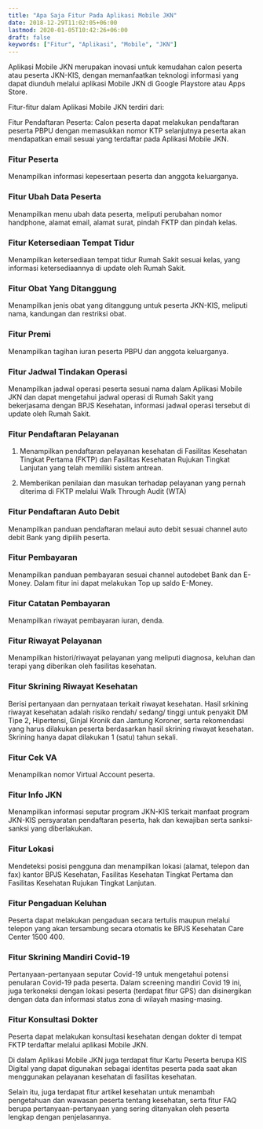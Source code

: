 ```yaml
---
title: "Apa Saja Fitur Pada Aplikasi Mobile JKN"
date: 2018-12-29T11:02:05+06:00
lastmod: 2020-01-05T10:42:26+06:00
draft: false
keywords: ["Fitur", "Aplikasi", "Mobile", "JKN"]
---
```


Aplikasi Mobile JKN merupakan inovasi untuk kemudahan calon peserta atau peserta JKN-KIS, dengan memanfaatkan teknologi informasi yang dapat diunduh melalui aplikasi Mobile JKN di Google Playstore atau Apps Store.

Fitur-fitur dalam Aplikasi Mobile JKN terdiri dari:

Fitur Pendaftaran Peserta: Calon peserta dapat melakukan pendaftaran peserta PBPU dengan memasukkan nomor KTP selanjutnya peserta akan mendapatkan email sesuai yang terdaftar pada Aplikasi Mobile JKN.

### Fitur Peserta

Menampilkan informasi kepesertaan peserta dan anggota keluarganya.

### Fitur Ubah Data Peserta

Menampilkan menu ubah data peserta, meliputi perubahan nomor handphone, alamat email, alamat surat, pindah FKTP dan pindah kelas.

### Fitur Ketersediaan Tempat Tidur

Menampilkan ketersediaan tempat tidur Rumah Sakit sesuai kelas, yang informasi ketersediaannya di update oleh Rumah Sakit.

### Fitur Obat Yang Ditanggung

Menampilkan jenis obat yang ditanggung untuk peserta JKN-KIS, meliputi nama, kandungan dan restriksi obat.

### Fitur Premi

Menampilkan tagihan iuran peserta PBPU dan anggota keluarganya.

### Fitur Jadwal Tindakan Operasi

Menampilkan jadwal operasi peserta sesuai nama dalam Aplikasi Mobile JKN dan dapat mengetahui jadwal operasi di Rumah Sakit yang bekerjasama dengan BPJS Kesehatan, informasi jadwal operasi tersebut di update oleh Rumah Sakit.

### Fitur Pendaftaran Pelayanan

1. Menampilkan pendaftaran pelayanan kesehatan di Fasilitas Kesehatan Tingkat Pertama (FKTP) dan Fasilitas Kesehatan Rujukan Tingkat Lanjutan yang telah memiliki sistem antrean.

2. Memberikan penilaian dan masukan terhadap pelayanan yang pernah diterima di FKTP melalui Walk Through Audit (WTA)

### Fitur Pendaftaran Auto Debit

Menampilkan panduan pendaftaran melaui auto debit sesuai channel auto debit Bank yang dipilih peserta.

### Fitur Pembayaran

Menampilkan panduan pembayaran sesuai channel autodebet Bank dan E-Money. Dalam fitur ini dapat melakukan Top up saldo E-Money.

### Fitur Catatan Pembayaran

Menampilkan riwayat pembayaran iuran, denda.

### Fitur Riwayat Pelayanan

Menampilkan histori/riwayat pelayanan yang meliputi diagnosa, keluhan dan terapi yang diberikan oleh fasilitas kesehatan.

### Fitur Skrining Riwayat Kesehatan 

Berisi pertanyaan dan pernyataan terkait riwayat kesehatan. Hasil srkining riwayat kesehatan adalah risiko rendah/ sedang/ tinggi untuk penyakit DM Tipe 2, Hipertensi, Ginjal Kronik dan Jantung Koroner, serta rekomendasi yang harus dilakukan peserta berdasarkan hasil skrining riwayat kesehatan. Skrining hanya dapat dilakukan 1 (satu) tahun sekali.

### Fitur Cek VA

Menampilkan nomor Virtual Account peserta.

### Fitur Info JKN

Menampilkan informasi seputar program JKN-KIS terkait manfaat program JKN-KIS persyaratan pendaftaran peserta, hak dan kewajiban serta sanksi- sanksi yang diberlakukan.

### Fitur Lokasi

Mendeteksi posisi pengguna dan menampilkan lokasi (alamat, telepon dan fax) kantor BPJS Kesehatan, Fasilitas Kesehatan Tingkat Pertama dan Fasilitas Kesehatan Rujukan Tingkat Lanjutan.

### Fitur Pengaduan Keluhan

Peserta dapat melakukan pengaduan secara tertulis maupun melalui telepon yang akan tersambung secara otomatis ke BPJS Kesehatan Care Center 1500 400.

### Fitur Skrining Mandiri Covid-19

Pertanyaan-pertanyaan seputar Covid-19 untuk mengetahui potensi penularan Covid-19 pada peserta. Dalam screening mandiri Covid 19 ini, juga terkoneksi dengan lokasi peserta (terdapat fitur GPS) dan disinergikan dengan data dan informasi status zona di wilayah masing-masing.

### Fitur Konsultasi Dokter

Peserta dapat melakukan konsultasi kesehatan dengan dokter di tempat FKTP terdaftar melalui aplikasi Mobile JKN.

Di dalam Aplikasi Mobile JKN juga terdapat fitur Kartu Peserta berupa KIS Digital yang dapat digunakan sebagai identitas peserta pada saat akan menggunakan pelayanan kesehatan di fasilitas kesehatan.

Selain itu, juga terdapat fitur artikel kesehatan untuk menambah pengetahuan dan wawasan peserta tentang kesehatan, serta fitur FAQ berupa pertanyaan-pertanyaan yang sering ditanyakan oleh peserta lengkap dengan penjelasannya.